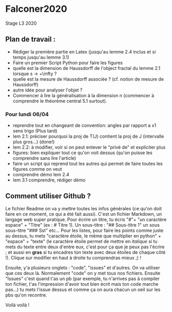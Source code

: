 # Falconer2020
Stage L3 2020

## Plan de travail :

* Rédiger la première partie en Latex (jusqu'au lemme 2.4 inclus et si temps jusqu'au lemme 3.1)
* Faire un premier Script Python pour faire les figures
* quelle est la dimension de Haussdorff de l'object fractal du lemme 2.1 lorsque s -> +\infty ?
* quelle est la mesure de Haussdorff associée ? (cf. notion de mesure de Haussdorff)
* autre idée pour analyser l'objet ?
* Commencer à lire la généralisation à la dimension n (commencer à comprendre le théorème central 5.1 surtout).

### Pour lundi 06/04

* reprendre tout en changeant de convention: angles par rapport a x1 sens trigo (Plus tard)
* lem 2.1: préciser pourquoi la proj de T(J) contient la proj de J (intervalle plus gros...) (done!)
* lem 2.2: à modifier, voir si on peut enlever le "privé de" et expliciter plus 
* figures: bien expliquer tout ce qu'on voit dessus (qu'on puisse les comprendre sans lire l'article)
* faire un script qui reprend tout les autres qui permet de faire toutes les figures comme on veut
* comprendre démo lem 2.4
* lem 3.1 comprendre, rédiger démo

## Comment utiliser Github ?

Le fichier Readme on va y mettre toutes les infos générales (ce qu'on doit faire en ce moment, ce qui a été fait aussi). C'est un fichier Markdown, un langage web super pratique. Pour écrire un titre, tu écris "#"+ "un caractère espace" + "Titre" (ex : # Titre 1). Un sous-titre : "## Sous-titre 1" un sous sous-titre "### Sst" etc...
Pour les listes, pour faire les points comme juste au dessus, tu mets "caractère étoile, le même que multiplier en python" + "espace" + "texte" (le caractère étoile permet de mettre en *italique* si tu mets du texte entre deux d'entre eux, c'est pour ça que je peux pas l'écrire ; et aussi en **gras** si tu encadres ton texte avec deux étoiles de chaque côté !). Clique sur modifier en haut à droite tu comprendras mieux ;) !

Ensuite, y'a plusieurs onglets : "code", "issues" et d'autres. On va utiliser que ces deux là. Normalement "code" on y met tous nos fichiers. Ensuite "Issues" c'est quand t'as un pb (par exemple, tu n'arrives pas à compiler ton fichier, t'as l'impression d'avoir tout bien écrit mais ton code marche pas...) tu mets l'issue dessus et comme ça on aura chacun un oeil sur les pbs qu'on recontre.

Voilà voilà !
